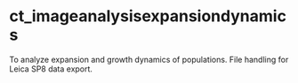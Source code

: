 # ct_imageanalysisexpansiondynamics
To analyze expansion and growth dynamics of populations. File handling for Leica SP8 data export.
